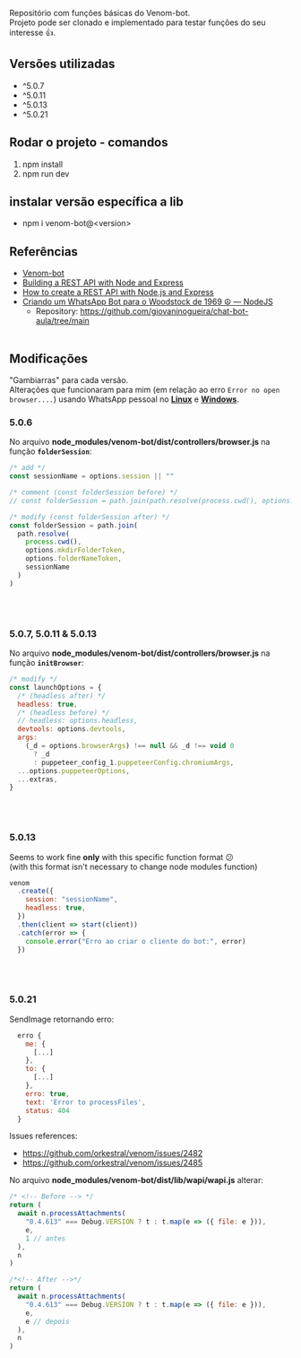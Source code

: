 Repositório com funções básicas do Venom-bot.  
Projeto pode ser clonado e implementado para testar funções do seu interesse 👍.

## Versões utilizadas

- ^5.0.7
- ^5.0.11
- ^5.0.13
- ^5.0.21

## Rodar o projeto - comandos

1. npm install
2. npm run dev

## instalar versão específica a lib

- npm i venom-bot@\<version\>

## Referências

- [Venom-bot](https://github.com/orkestral/venom)
- [Building a REST API with Node and Express
  ](https://stackabuse.com/building-a-rest-api-with-node-and-express/)
- [How to create a REST API with Node.js and Express](https://blog.postman.com/how-to-create-a-rest-api-with-node-js-and-express/)
- [Criando um WhatsApp Bot para o Woodstock de 1969 ☮️ — NodeJS](https://giovanicassiano.medium.com/criando-um-whatsapp-bot-para-o-woodstock-de-1969-%EF%B8%8F-nodejs-64318d67f5cd)
  - Repository: https://github.com/giovaninogueira/chat-bot-aula/tree/main
    <br></br>

## Modificações

"Gambiarras" para cada versão.  
Alterações que funcionaram para mim (em relação ao erro `Error no open browser....`) usando WhatsApp pessoal no <u>**Linux**</u> e <u>**Windows**</u>.

### 5.0.6

No arquivo **node_modules/venom-bot/dist/controllers/browser.js** na função **`folderSession`**:

```javascript
/* add */
const sessionName = options.session || ""

/* comment (const folderSession before) */
// const folderSession = path.join(path.resolve(process.cwd(), options.mkdirFolderToken, options.folderNameToken, options.session));

/* modify (const folderSession after) */
const folderSession = path.join(
  path.resolve(
    process.cwd(),
    options.mkdirFolderToken,
    options.folderNameToken,
    sessionName
  )
)
```

<br></br>

### 5.0.7, 5.0.11 & 5.0.13

No arquivo **node_modules/venom-bot/dist/controllers/browser.js** na função **`initBrowser`**:

```javascript
/* modify */
const launchOptions = {
  /* (headless after) */
  headless: true,
  /* (headless before) */
  // headless: options.headless,
  devtools: options.devtools,
  args:
    (_d = options.browserArgs) !== null && _d !== void 0
      ? _d
      : puppeteer_config_1.puppeteerConfig.chromiumArgs,
  ...options.puppeteerOptions,
  ...extras,
}
```

<br></br>

### 5.0.13

Seems to work fine **only** with this specific function format 😕  
(with this format isn't necessary to change node modules function)

```javascript
venom
  .create({
    session: "sessionName",
    headless: true,
  })
  .then(client => start(client))
  .catch(error => {
    console.error("Erro ao criar o cliente do bot:", error)
  })
```

<br></br>

### 5.0.21

SendImage retornando erro:

```javascript
  erro {
    me: {
      [...]
    },
    to: {
      [...]
    },
    erro: true,
    text: 'Error to processFiles',
    status: 404
  }
```

Issues references:

- https://github.com/orkestral/venom/issues/2482
- https://github.com/orkestral/venom/issues/2485

No arquivo **node_modules/venom-bot/dist/lib/wapi/wapi.js** alterar:

```javascript
/* <!-- Before --> */
return (
  await n.processAttachments(
    "0.4.613" === Debug.VERSION ? t : t.map(e => ({ file: e })),
    e,
    1 // antes
  ),
  n
)
```

```javascript
/*<!-- After -->*/
return (
  await n.processAttachments(
    "0.4.613" === Debug.VERSION ? t : t.map(e => ({ file: e })),
    e,
    e // depois
  ),
  n
)
```
